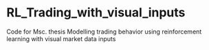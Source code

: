 # RL_Trading_with_visual_inputs
Code for Msc. thesis Modelling trading behavior using reinforcement learning with visual market data inputs
